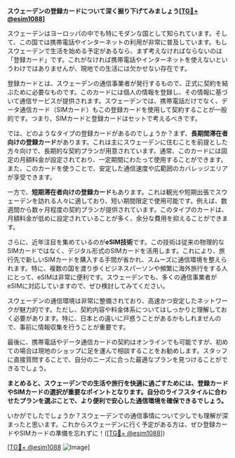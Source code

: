 **スウェーデンの登録カードについて深く掘り下げてみましょう[[TG💪+ @esim1088](https://t.me/s/esim1088)]**

スウェーデンはヨーロッパの中でも特にモダンな国として知られています。そして、この国では携帯電話やインターネットの利用が非常に普及しています。もしスウェーデンで生活を始める予定があるなら、まず考えなければならないのは「登録カード」です。これがなければ携帯電話やインターネットを使えないというわけではありませんが、現地での生活には欠かせない存在です。

登録カードとは、スウェーデンの通信事業者が発行するもので、正式に契約を結ぶために必要なものです。このカードには個人の情報を登録し、その情報に基づいて通信サービスが提供されます。スウェーデンでは、携帯電話だけでなく、データ通信カード（SIMカード）もこの登録カードを使用して契約することが一般的です。つまり、SIMカードと登録カードはセットで考えるべきです。

では、どのようなタイプの登録カードがあるのでしょうか？まず、**長期間滞在者向けの登録カード**があります。これは主にスウェーデンに住むことを前提とした方々向けで、長期的な契約プランが用意されています。通常、このカードには固定の月額料金が設定されており、一定期間にわたって使用することができます。また、このカードを使うことで、安定した通信速度や広範囲のカバレッジエリアが享受できます。

一方で、**短期滞在者向けの登録カード**もあります。これは観光や短期出張でスウェーデンを訪れる人々に適しており、短い期間限定で使用可能です。例えば、数週間から数ヶ月程度の契約プランが提供されています。このタイプのカードは、月額料金が低めに設定されていることが多く、余分な費用を抑えることができます。

さらに、近年注目を集めているのが**eSIM技術**です。この技術は従来の物理的なSIMカードではなく、デジタル形式のSIMカードを活用します。これにより、旅行先で新しいSIMカードを購入する手間が省かれ、スムーズに通信環境を整えられます。特に、複数の国を渡り歩くビジネスパーソンや頻繁に海外旅行をする人にとって、eSIMは非常に便利です。スウェーデンでも、多くの通信事業者がeSIMに対応していますので、ぜひ検討してみてください。

スウェーデンの通信環境は非常に整備されており、高速かつ安定したネットワークが魅力的です。ただし、契約内容や料金体系についてはしっかりと理解しておく必要があります。特に、日本との違いに戸惑うことがあるかもしれませんので、事前に情報収集を行うことが重要です。

最後に、携帯電話やデータ通信カードの契約はオンラインでも可能ですが、初めての場合は現地のショップに足を運んで相談することをお勧めします。スタッフに直接質問することで、自分のニーズに合った最適なプランを見つけることができるでしょう。

**まとめると、スウェーデンでの生活や旅行を快適に過ごすためには、登録カードやSIMカードの選択が重要なポイントとなります。自分のライフスタイルに合わせたプランを選ぶことで、より便利で安心した通信環境を確保できるでしょう。**

いかがでしたでしょうか？スウェーデンでの通信事情について少しでも理解が深まったと思います。これからスウェーデンに行く予定がある方は、ぜひ登録カードやSIMカードの準備を忘れずに！([[TG💪+ @esim1088](https://t.me/s/esim1088)])

[[TG💪+ @esim1088](https://t.me/s/esim1088) ![Image](https://i.postimg.cc/Y0z9fWf4/image.png)]